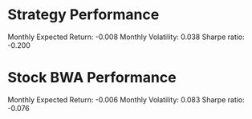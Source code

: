 # Strategy Performance
Monthly Expected Return: -0.008
Monthly Volatility: 0.038
Sharpe ratio: -0.200
# Stock BWA Performance
Monthly Expected Return: -0.006
Monthly Volatility: 0.083
Sharpe ratio: -0.076
